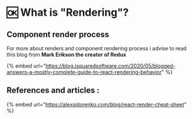 # 🆗 What is "Rendering"?

## Component render process&#x20;

For more about renders and component rendering process i advise to read this blog from **Mark Erikson the creator of Redux**&#x20;

{% embed url="https://blog.isquaredsoftware.com/2020/05/blogged-answers-a-mostly-complete-guide-to-react-rendering-behavior" %}

## References and articles :

{% embed url="https://alexsidorenko.com/blog/react-render-cheat-sheet" %}

##
